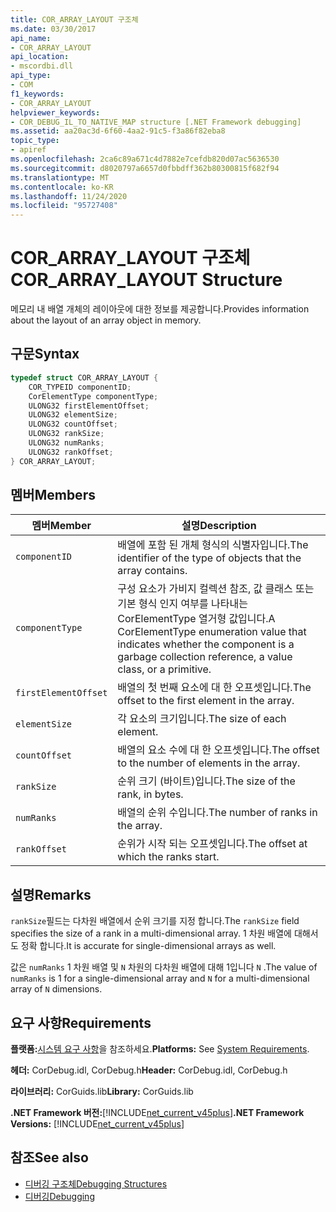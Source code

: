 ```yaml
---
title: COR_ARRAY_LAYOUT 구조체
ms.date: 03/30/2017
api_name:
- COR_ARRAY_LAYOUT
api_location:
- mscordbi.dll
api_type:
- COM
f1_keywords:
- COR_ARRAY_LAYOUT
helpviewer_keywords:
- COR_DEBUG_IL_TO_NATIVE_MAP structure [.NET Framework debugging]
ms.assetid: aa20ac3d-6f60-4aa2-91c5-f3a86f82eba8
topic_type:
- apiref
ms.openlocfilehash: 2ca6c89a671c4d7882e7cefdb820d07ac5636530
ms.sourcegitcommit: d8020797a6657d0fbbdff362b80300815f682f94
ms.translationtype: MT
ms.contentlocale: ko-KR
ms.lasthandoff: 11/24/2020
ms.locfileid: "95727408"
---
```

# <a name="cor_array_layout-structure"></a><span data-ttu-id="154c4-102">COR_ARRAY_LAYOUT 구조체</span><span class="sxs-lookup"><span data-stu-id="154c4-102">COR_ARRAY_LAYOUT Structure</span></span>

<span data-ttu-id="154c4-103">메모리 내 배열 개체의 레이아웃에 대한 정보를 제공합니다.</span><span class="sxs-lookup"><span data-stu-id="154c4-103">Provides information about the layout of an array object in memory.</span></span>  
  
## <a name="syntax"></a><span data-ttu-id="154c4-104">구문</span><span class="sxs-lookup"><span data-stu-id="154c4-104">Syntax</span></span>  
  
```cpp  
typedef struct COR_ARRAY_LAYOUT {  
    COR_TYPEID componentID;  
    CorElementType componentType;  
    ULONG32 firstElementOffset;  
    ULONG32 elementSize;  
    ULONG32 countOffset;
    ULONG32 rankSize;
    ULONG32 numRanks;
    ULONG32 rankOffset;
} COR_ARRAY_LAYOUT;  
```  
  
## <a name="members"></a><span data-ttu-id="154c4-105">멤버</span><span class="sxs-lookup"><span data-stu-id="154c4-105">Members</span></span>  
  
|<span data-ttu-id="154c4-106">멤버</span><span class="sxs-lookup"><span data-stu-id="154c4-106">Member</span></span>|<span data-ttu-id="154c4-107">설명</span><span class="sxs-lookup"><span data-stu-id="154c4-107">Description</span></span>|  
|------------|-----------------|  
|`componentID`|<span data-ttu-id="154c4-108">배열에 포함 된 개체 형식의 식별자입니다.</span><span class="sxs-lookup"><span data-stu-id="154c4-108">The identifier of the type of objects that the array contains.</span></span>|  
|`componentType`|<span data-ttu-id="154c4-109">구성 요소가 가비지 컬렉션 참조, 값 클래스 또는 기본 형식 인지 여부를 나타내는 CorElementType 열거형 값입니다.</span><span class="sxs-lookup"><span data-stu-id="154c4-109">A CorElementType enumeration value that indicates whether the component is a garbage collection reference, a value class, or a primitive.</span></span>|  
|`firstElementOffset`|<span data-ttu-id="154c4-110">배열의 첫 번째 요소에 대 한 오프셋입니다.</span><span class="sxs-lookup"><span data-stu-id="154c4-110">The offset to the first element in the array.</span></span>|  
|`elementSize`|<span data-ttu-id="154c4-111">각 요소의 크기입니다.</span><span class="sxs-lookup"><span data-stu-id="154c4-111">The size of each element.</span></span>|  
|`countOffset`|<span data-ttu-id="154c4-112">배열의 요소 수에 대 한 오프셋입니다.</span><span class="sxs-lookup"><span data-stu-id="154c4-112">The offset to the number of elements in the array.</span></span>|  
|`rankSize`|<span data-ttu-id="154c4-113">순위 크기 (바이트)입니다.</span><span class="sxs-lookup"><span data-stu-id="154c4-113">The size of the rank, in bytes.</span></span>|  
|`numRanks`|<span data-ttu-id="154c4-114">배열의 순위 수입니다.</span><span class="sxs-lookup"><span data-stu-id="154c4-114">The number of ranks in the array.</span></span>|  
|`rankOffset`|<span data-ttu-id="154c4-115">순위가 시작 되는 오프셋입니다.</span><span class="sxs-lookup"><span data-stu-id="154c4-115">The offset at which the ranks start.</span></span>|  
  
## <a name="remarks"></a><span data-ttu-id="154c4-116">설명</span><span class="sxs-lookup"><span data-stu-id="154c4-116">Remarks</span></span>  

 <span data-ttu-id="154c4-117">`rankSize`필드는 다차원 배열에서 순위 크기를 지정 합니다.</span><span class="sxs-lookup"><span data-stu-id="154c4-117">The `rankSize` field specifies the size of a rank in a multi-dimensional array.</span></span> <span data-ttu-id="154c4-118">1 차원 배열에 대해서도 정확 합니다.</span><span class="sxs-lookup"><span data-stu-id="154c4-118">It is accurate for single-dimensional arrays as well.</span></span>  
  
 <span data-ttu-id="154c4-119">값은 `numRanks` 1 차원 배열 및 `N` 차원의 다차원 배열에 대해 1입니다 `N` .</span><span class="sxs-lookup"><span data-stu-id="154c4-119">The value of `numRanks` is 1 for a single-dimensional array and `N` for a multi-dimensional array of `N` dimensions.</span></span>  
  
## <a name="requirements"></a><span data-ttu-id="154c4-120">요구 사항</span><span class="sxs-lookup"><span data-stu-id="154c4-120">Requirements</span></span>  

 <span data-ttu-id="154c4-121">**플랫폼:**[시스템 요구 사항](../../get-started/system-requirements.md)을 참조하세요.</span><span class="sxs-lookup"><span data-stu-id="154c4-121">**Platforms:** See [System Requirements](../../get-started/system-requirements.md).</span></span>  
  
 <span data-ttu-id="154c4-122">**헤더:** CorDebug.idl, CorDebug.h</span><span class="sxs-lookup"><span data-stu-id="154c4-122">**Header:** CorDebug.idl, CorDebug.h</span></span>  
  
 <span data-ttu-id="154c4-123">**라이브러리:** CorGuids.lib</span><span class="sxs-lookup"><span data-stu-id="154c4-123">**Library:** CorGuids.lib</span></span>  
  
 <span data-ttu-id="154c4-124">**.NET Framework 버전:**[!INCLUDE[net_current_v45plus](../../../../includes/net-current-v45plus-md.md)]</span><span class="sxs-lookup"><span data-stu-id="154c4-124">**.NET Framework Versions:** [!INCLUDE[net_current_v45plus](../../../../includes/net-current-v45plus-md.md)]</span></span>  
  
## <a name="see-also"></a><span data-ttu-id="154c4-125">참조</span><span class="sxs-lookup"><span data-stu-id="154c4-125">See also</span></span>

- [<span data-ttu-id="154c4-126">디버깅 구조체</span><span class="sxs-lookup"><span data-stu-id="154c4-126">Debugging Structures</span></span>](debugging-structures.md)
- [<span data-ttu-id="154c4-127">디버깅</span><span class="sxs-lookup"><span data-stu-id="154c4-127">Debugging</span></span>](index.md)
